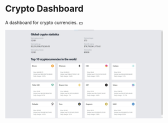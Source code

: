 # Crypto Dashboard

A dashboard for crypto currencies. 💵

![Project's thumbnail showing the application](https://raw.githubusercontent.com/Nxrth-x/crypto-dashboard/master/public/thumbnail.jpeg)
